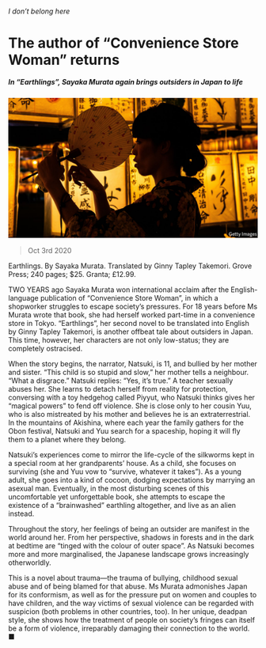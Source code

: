 ###### I don’t belong here

# The author of “Convenience Store Woman” returns 

##### In “Earthlings”, Sayaka Murata again brings outsiders in Japan to life 

![image](images/20201003_BKP016.jpg) 

> Oct 3rd 2020 


Earthlings. By Sayaka Murata. Translated by Ginny Tapley Takemori. Grove Press; 240 pages; $25. Granta; £12.99.


TWO YEARS ago Sayaka Murata won international acclaim after the English-language publication of “Convenience Store Woman”, in which a shopworker struggles to escape society’s pressures. For 18 years before Ms Murata wrote that book, she had herself worked part-time in a convenience store in Tokyo. “Earthlings”, her second novel to be translated into English by Ginny Tapley Takemori, is another offbeat tale about outsiders in Japan. This time, however, her characters are not only low-status; they are completely ostracised.



When the story begins, the narrator, Natsuki, is 11, and bullied by her mother and sister. “This child is so stupid and slow,” her mother tells a neighbour. “What a disgrace.” Natsuki replies: “Yes, it’s true.” A teacher sexually abuses her. She learns to detach herself from reality for protection, conversing with a toy hedgehog called Piyyut, who Natsuki thinks gives her “magical powers” to fend off violence. She is close only to her cousin Yuu, who is also mistreated by his mother and believes he is an extraterrestrial. In the mountains of Akishina, where each year the family gathers for the Obon festival, Natsuki and Yuu search for a spaceship, hoping it will fly them to a planet where they belong.


Natsuki’s experiences come to mirror the life-cycle of the silkworms kept in a special room at her grandparents’ house. As a child, she focuses on surviving (she and Yuu vow to “survive, whatever it takes”). As a young adult, she goes into a kind of cocoon, dodging expectations by marrying an asexual man. Eventually, in the most disturbing scenes of this uncomfortable yet unforgettable book, she attempts to escape the existence of a “brainwashed” earthling altogether, and live as an alien instead.


Throughout the story, her feelings of being an outsider are manifest in the world around her. From her perspective, shadows in forests and in the dark at bedtime are “tinged with the colour of outer space”. As Natsuki becomes more and more marginalised, the Japanese landscape grows increasingly otherworldly.


This is a novel about trauma—the trauma of bullying, childhood sexual abuse and of being blamed for that abuse. Ms Murata admonishes Japan for its conformism, as well as for the pressure put on women and couples to have children, and the way victims of sexual violence can be regarded with suspicion (both problems in other countries, too). In her unique, deadpan style, she shows how the treatment of people on society’s fringes can itself be a form of violence, irreparably damaging their connection to the world. ■


